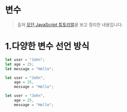 # 변수

> 출처 [모던 JavaScript 튜토리얼](https://ko.javascript.info/)을 보고 정리한 내용입니다.

# 1.다양한 변수 선언 방식

```javascript
let user = "John";
let age = 25;
let message = "Hello";

let user = "John",
    age = 25,
    message = "Hello";

let user = "John",
    age = 25,
    message = "Hello";
```

